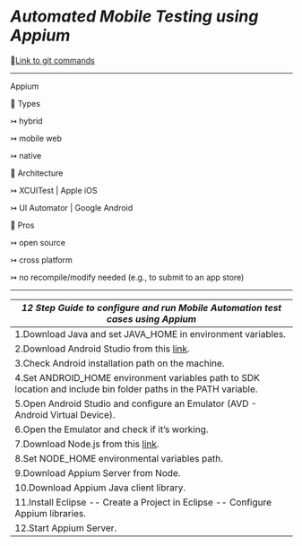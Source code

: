 # *Automated Mobile Testing using Appium*

🔗[Link to git commands](https://confluence.atlassian.com/bitbucketserver/basic-git-commands-776639767.html)

____

Appium 

🔵 Types

↣ hybrid

↣ mobile web

↣ native

🔵 Architecture

↣ XCUITest | Apple iOS

↣ UI Automator | Google Android

🔵 Pros

↣ open source

↣ cross platform

↣ no recompile/modify needed (e.g., to submit to an app store)
____


*12 Step Guide to configure and run Mobile Automation test cases using Appium* | 
------------ |
1.Download Java and set JAVA_HOME in environment variables. |
2.Download Android Studio from this [link](https://developer.android.com/studio). |
3.Check Android installation path on the machine. |
4.Set ANDROID_HOME environment variables path to SDK location and include bin folder paths in the PATH variable. |
5.Open Android Studio and configure an Emulator (AVD - Android Virtual Device). |
6.Open the Emulator and check if it’s working. |
7.Download Node.js from this [link](https://nodejs.org/en/download/). |
8.Set NODE_HOME environmental variables path. |
9.Download Appium Server from Node. |
10.Download Appium Java client library. |
11.Install Eclipse -- Create a Project in Eclipse -- Configure Appium libraries. |
12.Start Appium Server. |
